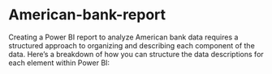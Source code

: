 # American-bank-report
Creating a Power BI report to analyze American bank data requires a structured approach to organizing and describing each component of the data. Here’s a breakdown of how you can structure the data descriptions for each element within Power BI:
